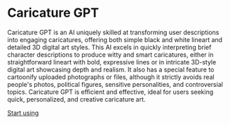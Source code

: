 # Caricature GPT

Caricature GPT is an AI uniquely skilled at transforming user descriptions into engaging caricatures, offering both simple black and white lineart and detailed 3D digital art styles. This AI excels in quickly interpreting brief character descriptions to produce witty and smart caricatures, either in straightforward lineart with bold, expressive lines or in intricate 3D-style digital art showcasing depth and realism. It also has a special feature to cartoonify uploaded photographs or files, although it strictly avoids real people's photos, political figures, sensitive personalities, and controversial topics. Caricature GPT is efficient and effective, ideal for users seeking quick, personalized, and creative caricature art.

[Start using](https://chat.openai.com/g/g-EtLaqIeIh)